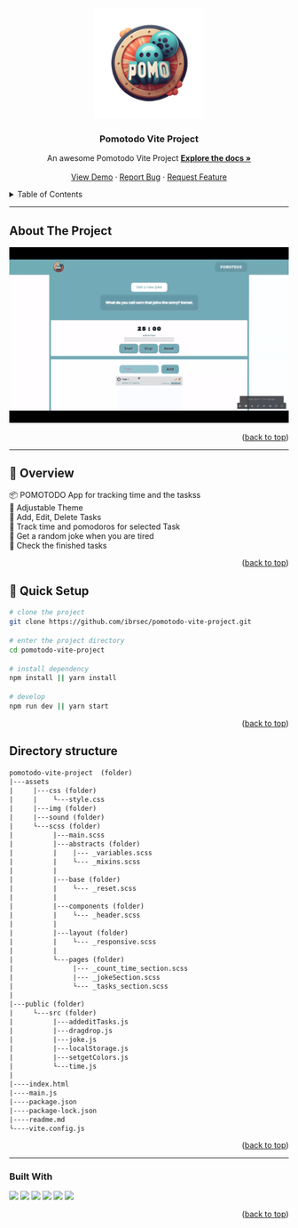 <a name="readme-top"></a>
 
 
<!-- PROJECT LOGO -->
<br />
<div align="center">
  <a href="https://github.com/ibrsec/pomotodo-vite-project/">
    <img src="./assets/img/logo.png" alt="Logo" width="200" >
  </a>

  <h3 align="center">Pomotodo Vite Project</h3>

  <p align="center">
    An awesome Pomotodo Vite Project
    <a href="https://github.com/ibrsec/pomotodo-vite-project"><strong>Explore the docs »</strong></a>
    <br />
    <br />
    <a href="https://ibrsec.github.io/pomotodo-vite-project/">View Demo</a>
    ·
    <a href="https://github.com/ibrsec/pomotodo-vite-project/issues">Report Bug</a>
    ·
    <a href="https://github.com/ibrsec/pomotodo-vite-project/issues">Request Feature</a>
  </p>
</div>



<!-- TABLE OF CONTENTS -->
<details>
  <summary>Table of Contents</summary>
  <ol>
    <li><a href="#about-the-project">About The Project</a></li>
     <!-- <li><a href="#figma">Figma</a></li> -->
     <li><a href="#overview">Overview</a></li>
     <li><a href="#quick-setup">Quick Setup</a></li>
     <li><a href="#directory-structure">Directory structure</a></li>
     <li><a href="#built-with">Built With</a></li>
    <!-- <li>
      <a href="#getting-started">Getting Started</a>
      <ul>
        <li><a href="#prerequisites">Prerequisites</a></li>
        <li><a href="#installation">Installation</a></li>
      </ul>
    </li>
    <li><a href="#usage">Usage</a></li>
    <li><a href="#roadmap">Roadmap</a></li>
    <li><a href="#contributing">Contributing</a></li>
    <li><a href="#license">License</a></li>
    <li><a href="#contact">Contact</a></li>
    <li><a href="#acknowledgments">Acknowledgments</a></li> -->

    
  </ol>
</details>





---

<!-- ABOUT THE PROJECT -->
## About The Project

[![pomotodo-vite-project](./assets/img/project.gif)](https://ibrsec.github.io/pomotodo-vite-project/)




<p align="right">(<a href="#readme-top">back to top</a>)</p>


---

<!-- ## Figma 

<a href="https://www.figma.com/file/ePyCHKsx2ODB32uLgyUEEd/bootstrap-home-page?type=design&node-id=0%3A1&mode=design&t=edDzadCB9Ev5FS1a-1">Figma Link</a>  

  <p align="right">(<a href="#readme-top">back to top</a>)</p>




--- -->

## 👀 Overview

📦 POMOTODO App for tracking time and the taskss </br>
🎯 Adjustable Theme </br>
🌱 Add, Edit, Delete Tasks </br>
💪 Track time and pomodoros for selected Task </br>
🔩 Get a random joke when you are tired  </br>
🐞 Check the finished tasks  </br>
<!-- 🖥 Easy to implement multiple windows </br>  -->


<p align="right">(<a href="#readme-top">back to top</a>)</p>

## 🛫 Quick Setup

```sh
# clone the project
git clone https://github.com/ibrsec/pomotodo-vite-project.git

# enter the project directory
cd pomotodo-vite-project

# install dependency
npm install || yarn install

# develop
npm run dev || yarn start
```

<p align="right">(<a href="#readme-top">back to top</a>)</p>


<!-- ## 🐞 Debug

![pomotodo-vite-project.gif](/pomotodo-vite-project.gif) -->









## Directory structure 

```
pomotodo-vite-project  (folder)
|---assets
|     |---css (folder)
|     |    └---style.css
|     |---img (folder)  
|     |---sound (folder) 
|     └---scss (folder)
|          |---main.scss
|          |---abstracts (folder)
|          |    |--- _variables.scss 
|          |    └--- _mixins.scss 
|          |
|          |---base (folder)
|          |    └--- _reset.scss 
|          |
|          |---components (folder)
|          |    └--- _header.scss 
|          |
|          |---layout (folder)
|          |    └--- _responsive.scss  
|          |      
|          └---pages (folder)
|               |--- _count_time_section.scss                                          
|               |--- _jokeSection.scss                                          
|               └--- _tasks_section.scss  
|          
|---public (folder)
|     └---src (folder)
|          |---addeditTasks.js
|          |---dragdrop.js
|          |---joke.js
|          |---localStorage.js
|          |---setgetColors.js
|          └---time.js
|          
|----index.html      
|----main.js
|----package.json
|----package-lock.json
|----readme.md
└----vite.config.js
```

<p align="right">(<a href="#readme-top">back to top</a>)</p>

---

### Built With

 
<!-- https://dev.to/envoy_/150-badges-for-github-pnk  search skills-->

 <img src="https://img.shields.io/badge/HTML-239120?style=for-the-badge&logo=html5&logoColor=white">
 <img src="https://img.shields.io/badge/CSS-239120?&style=for-the-badge&logo=css3&logoColor=white&color=red"> 
 <img src="https://img.shields.io/badge/JavaScript-F7DF1E?style=for-the-badge&logo=javascript&logoColor=black"> 
 <img src="https://img.shields.io/badge/Bootstrap-563D7C?style=for-the-badge&logo=bootstrap&logoColor=white"> 
 <img src="https://img.shields.io/badge/Sass-CC6699?style=for-the-badge&logo=sass&logoColor=white"> 
 <img src="https://img.shields.io/badge/Vite-AB4BFE?style=for-the-badge&logo=vite&logoColor=FFC920"> 
 




<p align="right">(<a href="#readme-top">back to top</a>)</p>




